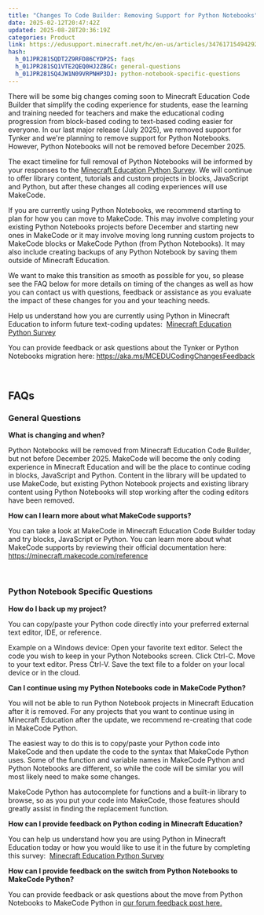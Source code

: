 ```yaml
---
title: "Changes To Code Builder: Removing Support for Python Notebooks"
date: 2025-02-12T20:47:42Z
updated: 2025-08-28T20:36:19Z
categories: Product
link: https://edusupport.minecraft.net/hc/en-us/articles/34761715494292-Changes-To-Code-Builder-Removing-Support-for-Python-Notebooks
hash:
  h_01JPR281SQDT2Z9RFD86CYDP2S: faqs
  h_01JPR281SQ1VTE2QEQ0HJ2ZBGC: general-questions
  h_01JPR281SQ4JW1N09VRPNHP3DJ: python-notebook-specific-questions
---
```


There will be some big changes coming soon to Minecraft Education Code Builder that simplify the coding experience for students, ease the learning and training needed for teachers and make the educational coding progression from block-based coding to text-based coding easier for everyone. In our last major release (July 2025), we removed support for Tynker and we're planning to remove support for Python Notebooks. However, Python Notebooks will not be removed before December 2025.

The exact timeline for full removal of Python Notebooks will be informed by your responses to the [Minecraft Education Python Survey](https://aka.ms/pythonnotebooksurvey). We will continue to offer library content, tutorials and custom projects in blocks, JavaScript and Python, but after these changes all coding experiences will use MakeCode.

If you are currently using Python Notebooks, we recommend starting to plan for how you can move to MakeCode. This may involve completing your existing Python Notebooks projects before December and starting new ones in MakeCode or it may involve moving long running custom projects to MakeCode blocks or MakeCode Python (from Python Notebooks). It may also include creating backups of any Python Notebook by saving them outside of Minecraft Education.

We want to make this transition as smooth as possible for you, so please see the FAQ below for more details on timing of the changes as well as how you can contact us with questions, feedback or assistance as you evaluate the impact of these changes for you and your teaching needs.

Help us understand how you are currently using Python in Minecraft Education to inform future text-coding updates:  [Minecraft Education Python Survey](https://aka.ms/pythonnotebooksurvey)

You can provide feedback or ask questions about the Tynker or Python Notebooks migration here: <https://aka.ms/MCEDUCodingChangesFeedback>

 

## **FAQs**

### General Questions

**What is changing and when?**

Python Notebooks will be removed from Minecraft Education Code Builder, but not before December 2025. MakeCode will become the only coding experience in Minecraft Education and will be the place to continue coding in blocks, JavaScript and Python. Content in the library will be updated to use MakeCode, but existing Python Notebook projects and existing library content using Python Notebooks will stop working after the coding editors have been removed.

**How can I learn more about what MakeCode supports?**

You can take a look at MakeCode in Minecraft Education Code Builder today and try blocks, JavaScript or Python. You can learn more about what MakeCode supports by reviewing their official documentation here: <https://minecraft.makecode.com/reference>

 

### Python Notebook Specific Questions

**How do I back up my project?**

You can copy/paste your Python code directly into your preferred external text editor, IDE, or reference.

Example on a Windows device: Open your favorite text editor. Select the code you wish to keep in your Python Notebooks screen. Click Ctrl-C. Move to your text editor. Press Ctrl-V. Save the text file to a folder on your local device or in the cloud.

**Can I continue using my Python Notebooks code in MakeCode Python?**

You will not be able to run Python Notebook projects in Minecraft Education after it is removed. For any projects that you want to continue using in Minecraft Education after the update, we recommend re-creating that code in MakeCode Python.

The easiest way to do this is to copy/paste your Python code into MakeCode and then update the code to the syntax that MakeCode Python uses. Some of the function and variable names in MakeCode Python and Python Notebooks are different, so while the code will be similar you will most likely need to make some changes.

MakeCode Python has autocomplete for functions and a built-in library to browse, so as you put your code into MakeCode, those features should greatly assist in finding the replacement function.

**How can I provide feedback on Python coding in Minecraft Education?**

You can help us understand how you are using Python in Minecraft Education today or how you would like to use it in the future by completing this survey:  [Minecraft Education Python Survey](https://aka.ms/pythonnotebooksurvey)

**How can I provide feedback on the switch from Python Notebooks to MakeCode Python?**

You can provide feedback or ask questions about the move from Python Notebooks to MakeCode Python in [our forum feedback post here.](https://aka.ms/MCEDUCodingChangesFeedback)
